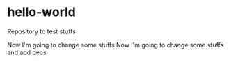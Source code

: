 # hello-world
Repository to test stuffs

Now I'm going to change some stuffs
Now I'm going to change some stuffs and add decs
